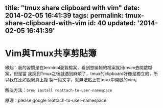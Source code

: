 title: "tmux share clipboard with vim"
date: 2014-02-05 16:41:39
tags:
permalink: tmux-share-clipboard-with-vim
id: 40
updated: '2014-02-05 16:41:39'
---



# Vim與Tmux共享剪貼簿

緣起：我的習慣是在terminal瀏覽檔案，看到想編輯的檔案就用mvim去開啟檔案，但是當
我換到Tmux之後就遇到麻煩了，tmux的clipboard好像是獨立的，所以我在比如說網頁上複
製一段文字，就無法貼上在tmux中開啟的vim。

解決方法：`brew install reattach-to-user-namespace`

原理：please google reattach-to-user-namespace
